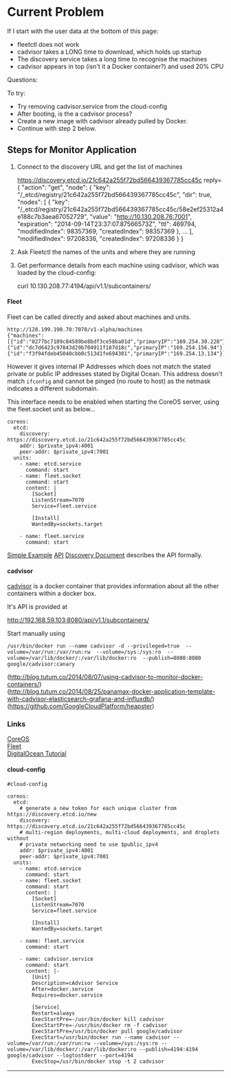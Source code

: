 # Current Problem
If I start with the user data at the bottom of this page:
- fleetctl does not work
- cadvisor takes a LONG time to download, which holds up startup
- The discovery service takes a long time to recognise the machines
- cadvisor appears in top (isn't it a Docker container?) and used 20% CPU


Questions:

To try:
- Try removing cadvisor.service from the cloud-config
- After booting, is the a cadvisor process?
- Create a new image with cadvisor already pulled by Docker.
- Continue with step 2 below.


## Steps for Monitor Application

1. Connect to the discovery URL and get the list of machines

    https://discovery.etcd.io/21c642a255f72bd566439367785cc45c
    reply={
        "action": "get",
        "node": {
            "key": "/_etcd/registry/21c642a255f72bd566439367785cc45c",
            "dir": true,
            "nodes": [
                {
                    "key": "/_etcd/registry/21c642a255f72bd566439367785cc45c/58e2ef25312a4e188c7b3aea67052729",
                    "value": "http://10.130.208.76:7001",
                    "expiration": "2014-09-14T23:37:07.87566573Z",
                    "ttl": 469794,
                    "modifiedIndex": 98357369,
                    "createdIndex": 98357369
                },
                ...
            ],
            "modifiedIndex": 97208336,
            "createdIndex": 97208336
        }
    }
    
2. Ask Fleetctl the names of the units and where they are running

3. Get performance details from each machine using cadvisor, which was loaded by the cloud-config:

    curl 10.130.208.77:4194/api/v1.1/subcontainers/



#### Fleet
Fleet can be called directly and asked about machines and units.

    http://128.199.190.70:7070/v1-alpha/machines
    {"machines":[{"id":"0277bc7109c84589be8bdf3ce58ba01d","primaryIP":"169.254.30.228"},{"id":"dc7d6423c97843d29b704911f187d18c","primaryIP":"169.254.156.94"},{"id":"f3f94fdeb45040cbb0c513d1fe694301","primaryIP":"169.254.13.134"}]}

However it gives internal IP Addresses which does not match the stated private or public IP addresses stated by Digital Ocean. This address doesn't match `ifconfig` and cannot be pinged (no route to host) as the netmask indicates a different subdomain.

This interface needs to be enabled when starting the CoreOS server, using the fleet.socket unit as below...

    coreos:
      etcd:
        discovery: https://discovery.etcd.io/21c642a255f72bd566439367785cc45c
        addr: $private_ipv4:4001
        peer-addr: $private_ipv4:7001
      units:
        - name: etcd.service
          command: start
        - name: fleet.socket
          command: start
          content: |
            [Socket]
            ListenStream=7070
            Service=fleet.service

            [Install]
            WantedBy=sockets.target

        - name: fleet.service
          command: start

[Simple Example](https://github.com/coreos/fleet/blob/master/Documentation/examples/api.py)
[API](https://github.com/coreos/fleet/blob/master/Documentation/api-v1-alpha.md)
[Discovery Document](https://github.com/coreos/fleet/blob/master/schema/v1-alpha.json) describes the API formally.

#### cadvisor
[cadvisor](https://github.com/google/cadvisor) is a docker container that provides information about all the other containers within a docker box.


It's API is provided at

http://192.168.59.103:8080/api/v1.1/subcontainers/


Start manually using

    /usr/bin/docker run --name cadvisor -d --privileged=true  --volume=/var/run:/var/run:rw  --volume=/sys:/sys:ro  --volume=/var/lib/docker/:/var/lib/docker:ro  --publish=8080:8080  google/cadvisor:canary

(http://blog.tutum.co/2014/08/07/using-cadvisor-to-monitor-docker-containers/)  
(http://blog.tutum.co/2014/08/25/panamax-docker-application-template-with-cadvisor-elasticsearch-grafana-and-influxdb/)  
(https://github.com/GoogleCloudPlatform/heapster)  


### Links
[CoreOS](https://coreos.com/docs/)  
[Fleet](https://coreos.com/docs/launching-containers/launching/launching-containers-fleet/)  
[DigitalOcean Tutorial](https://www.digitalocean.com/community/tutorials/how-to-create-and-run-a-service-on-a-coreos-cluster)  




#### cloud-config

    #cloud-config
    
    coreos:
      etcd:
        # generate a new token for each unique cluster from https://discovery.etcd.io/new
        discovery: https://discovery.etcd.io/21c642a255f72bd566439367785cc45c
        # multi-region deployments, multi-cloud deployments, and droplets without
        # private networking need to use $public_ipv4
        addr: $private_ipv4:4001
        peer-addr: $private_ipv4:7001
      units:
        - name: etcd.service
          command: start
        - name: fleet.socket
          command: start
          content: |
            [Socket]
            ListenStream=7070
            Service=fleet.service

            [Install]
            WantedBy=sockets.target

        - name: fleet.service
          command: start

        - name: cadvisor.service 
          command: start
          content: |-
            [Unit]
            Description=cAdvisor Service
            After=docker.service
            Requires=docker.service

            [Service]
            Restart=always
            ExecStartPre=-/usr/bin/docker kill cadvisor
            ExecStartPre=-/usr/bin/docker rm -f cadvisor
            ExecStartPre=/usr/bin/docker pull google/cadvisor
            ExecStart=/usr/bin/docker run --name cadvisor --volume=/var/run:/var/run:rw --volume=/sys:/sys:ro --volume=/var/lib/docker/:/var/lib/docker:ro --publish=4194:4194 google/cadvisor --logtostderr --port=4194
            ExecStop=/usr/bin/docker stop -t 2 cadvisor


---